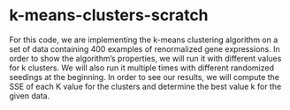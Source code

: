 # k-means-clusters-scratch

For this code, we are implementing the k-means clustering algorithm on a set of
data containing 400 examples of renormalized gene expressions. In order to show the
algorithm’s properties, we will run it with different values for k clusters. We will also
run it multiple times with different randomized seedings at the beginning. In order to
see our results, we will compute the SSE of each K value for the clusters and determine
the best value k for the given data.


